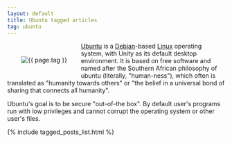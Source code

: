 ```yaml
---
layout: default
title: Ubuntu tagged articles
tag: ubuntu
---
```


<div style="float: left; margin: 2.0rem;">
	<img src="/public/images/{{ page.tag }}.png" style="max-width: 10rem;" alt="{{ page.tag }}" />
</div>

[Ubuntu](https://www.ubuntu.com/) is a [Debian](https://www.debian.org/)-based [Linux](/tag/linux) operating system, with Unity as its default desktop environment. It is based on free software and named after the Southern African philosophy of ubuntu (literally, "human-ness"), which often is translated as "humanity towards others" or "the belief in a universal bond of sharing that connects all humanity".

Ubuntu's goal is to be secure "out-of-the box". By default user's programs run with low privileges and cannot corrupt the operating system or other user's files. 

{% include tagged_posts_list.html %}


